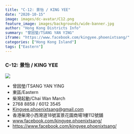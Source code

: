 ```yaml
---
title: "C-12: 景怡 / KING YEE"
date: "2020-10-15"
image: images/dc-avatar/C12.png
feature_image: images/backgrounds/wide-banner.jpg
author: "Hong Kong Districts Info"
summary: "曾因瑩/TSANG YAN YING"
iframe: "https://www.facebook.com/kingyee.phoenixtsang/"
categories: ["Hong Kong Island"]
tags: ["Eastern"]
---
```


### C-12: 景怡 / KING YEE  
![](/images/dc-avatar/C12.png)  

 - 曾因瑩/TSANG YAN YING  
 - 東區/Eastern  
 - 柴灣起動/Chai Wan March  
 - 2768 8858 / 6012 3545  
 - Kingyee.phoenixtsang@gmail.com  
 - 香港柴灣小西灣道18號富景花園商場1樓112號舖  
 - www.facebook.com/kingyee.phoenixtsang/  
 - https://www.facebook.com/kingyee.phoenixtsang/
